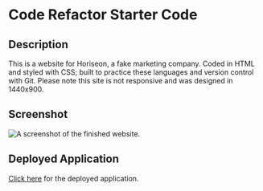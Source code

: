# Code Refactor Starter Code
## Description
This is a website for Horiseon, a fake marketing company. Coded in HTML and styled with CSS; built to practice these languages and version control with Git. Please note this site is not responsive and was designed in 1440x900.

## Screenshot
![A screenshot of the finished website.](./Develop/assets/images/screenshot.png)

## Deployed Application
[Click here](https://katiechurchwell.github.io/horiseon/Develop/index.html) for the deployed application.
